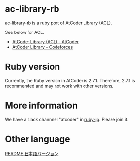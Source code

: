 # ac-library-rb

ac-library-rb is a ruby port of AtCoder Library (ACL).

See below for ACL.

- [AtCoder Library (ACL) - AtCoder](https://atcoder.jp/posts/517)
- [AtCoder Library - Codeforces](https://codeforces.com/blog/entry/82400)

# Ruby version

Currently, the Ruby version in AtCoder is 2.7.1.
Therefore, 2.7.1 is recommended and may not work with other versions.

# More information

We have a slack channnel "atcoder" in [ruby-jp](https://ruby-jp.github.io/).
Please join it.

# Other language

[README 日本語バージョン](README.ja.md)

